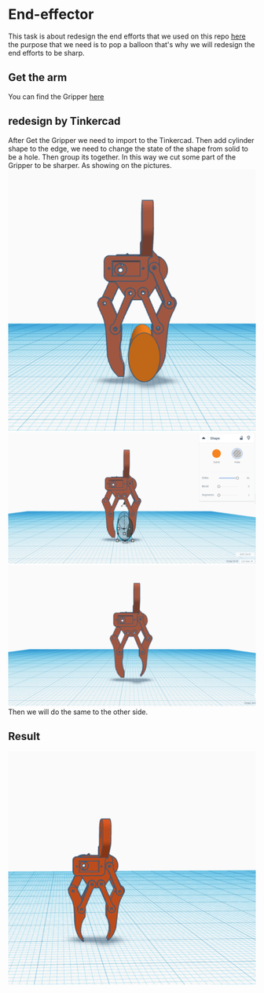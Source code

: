 # End-effector
This task is about redesign the end efforts that we used on this repo [here](https://github.com/MonaAl-Dawsari/connect-robot-arm) the purpose that we need is to pop a balloon that's why we will redesign the end efforts to be sharp.
## Get the arm
You can find the Gripper [here](https://github.com/smart-methods/arduino_robot_arm/tree/main/robot_arm_pkg/meshes/stl)
## redesign by Tinkercad
After Get the Gripper we need to import to the Tinkercad.
Then add cylinder shape to the edge, we need to change the state of the shape from solid to be a hole. Then group its together. In this way we cut some part of the Gripper to be sharper. As showing on the pictures.
![1](https://github.com/MonaAl-Dawsari/End-effector/blob/main/img/p1.PNG)
![2](https://github.com/MonaAl-Dawsari/End-effector/blob/main/img/p2.PNG) 
![3](https://github.com/MonaAl-Dawsari/End-effector/blob/main/img/p3.PNG) 
Then we will do the same to the other side. 
## Result
![](https://github.com/MonaAl-Dawsari/End-effector/blob/main/img/fin.PNG) 
